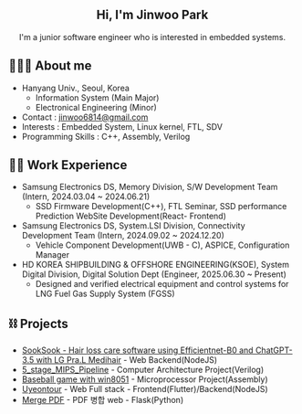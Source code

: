 <div align="center">
  <h2> Hi, I'm Jinwoo Park </h2> 
  I'm a junior software engineer who is interested in embedded systems. <br>
</div>

## 👩🏻‍💻 About me
- Hanyang Univ., Seoul, Korea 
  - Information System (Main Major) 
  - Electronical Engineering (Minor)
- Contact : jinwoo6814@gmail.com
- Interests : Embedded System, Linux kernel, FTL, SDV
- Programming Skills : C++, Assembly, Verilog

## 🏃‍♀️ Work Experience
- Samsung Electronics DS, Memory Division, S/W Development Team (Intern, 2024.03.04 ~ 2024.06.21)
  - SSD Firmware Development(C++), FTL Seminar, SSD performance Prediction WebSite Development(React- Frontend)
- Samsung Electronics DS, System.LSI Division, Connectivity Development Team (Intern, 2024.09.02 ~ 2024.12.20)
  - Vehicle Component Development(UWB - C), ASPICE, Configuration Manager
- HD KOREA SHIPBUILDING & OFFSHORE ENGINEERING(KSOE), System Digital Division, Digital Solution Dept (Engineer, 2025.06.30 ~ Present)
  - Designed and verified electrical equipment and control systems for LNG Fuel Gas Supply System (FGSS)

## ⛓ Projects
- [SookSook - Hair loss care software using Efficientnet-B0 and ChatGPT-3.5 with LG Pra.L Medihair](https://github.com/SEproject-Medihair) - Web Backend(NodeJS)
- [5_stage_MIPS_Pipeline](https://github.com/manmac99/5_stage_MIPS_Pipeline) - Computer Architecture Project(Verilog)
- [Baseball game with win8051](https://github.com/manmac99/Microprocessor_Final_Project) - Microprocessor Project(Assembly)
- [Uyeontour](https://uyeontour.ngrok.io/) - Web Full stack - Frontend(Flutter)/Backend(NodeJS)
- [Merge PDF](https://github.com/manmac99/PDF_MERGE) - PDF 병합 web - Flask(Python)
